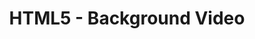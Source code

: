 ---
title: HTML5 - Background Video
builder: true
type: coming-soon

# Content section
sections:
  - headerSection
  - servicesSection
  - subscribeSection
  - contactSection
  - mapSection

# Background video
html5Video: 
  enable: true
  ### URL or relative path to MP4 video
  videoURL: "/video/big_buck_bunny_720p_1mb.mp4"
  mute: true
  loop: true
  ### Image used as fallback on mobile devices
  poster: /images/html5-poster.png

---